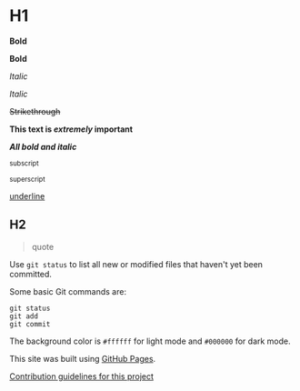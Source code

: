 # H1
**Bold** 

__Bold__

*Italic*

_Italic_

~~Strikethrough~~

**This text is _extremely_ important**

***All bold and italic***

<sub>subscript</sub>

<sup>superscript</sup>

<ins>underline</ins>

## H2

>quote

Use `git status` to list all new or modified files that haven't yet been committed.

Some basic Git commands are:
```
git status
git add
git commit
```

The background color is `#ffffff` for light mode and `#000000` for dark mode.

This site was built using [GitHub Pages](https://pages.github.com/).

[Contribution guidelines for this project](index.html)
